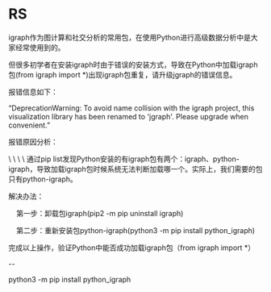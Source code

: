 # RS

igraph作为图计算和社交分析的常用包，在使用Python进行高级数据分析中是大家经常使用到的。

但很多初学者在安装igraph时由于错误的安装方式，导致在Python中加载igraph包(from igraph import *)出现igraph包重复，请升级jgraph的错误信息。

报错信息如下：

“DeprecationWarning: To avoid name collision with the igraph project, this visualization library has been renamed to 'jgraph'. Please upgrade when convenient.”

报错原因分析：

\ \ \ \ 通过pip list发现Python安装的有igraph包有两个：igraph、python-igraph，导致加载igraph包时候系统无法判断加载哪一个。实际上，我们需要的包只有python-igraph。

解决办法：

    第一步：卸载包igraph(pip2 -m pip uninstall igraph)

    第二步：重新安装包python-igraph(python3 -m pip install python_igraph)

完成以上操作，验证Python中能否成功加载igraph包（from igraph import *）

--

python3 -m pip install python_igraph